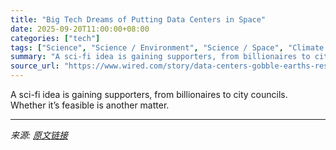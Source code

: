 ```yaml
---
title: "Big Tech Dreams of Putting Data Centers in Space"
date: 2025-09-20T11:00:00+08:00
categories: ["tech"]
tags: ["Science", "Science / Environment", "Science / Space", "Climate Desk", "environment", "space", "Energy", "Emissions", "artificial intelligence", "data centers", "Interstellar Cloud"]
summary: "A sci-fi idea is gaining supporters, from billionaires to city councils. Whether it’s feasible is another matter."
source_url: "https://www.wired.com/story/data-centers-gobble-earths-resources-what-if-we-took-them-to-space-instead/"
---
```


A sci-fi idea is gaining supporters, from billionaires to city councils. Whether it’s feasible is another matter.

---

*来源: [原文链接](https://www.wired.com/story/data-centers-gobble-earths-resources-what-if-we-took-them-to-space-instead/)*
